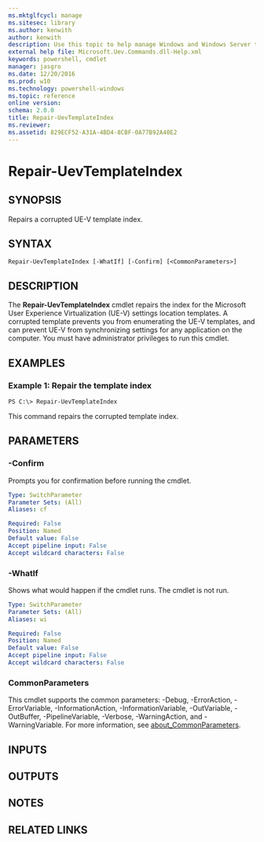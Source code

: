 ```yaml
---
ms.mktglfcycl: manage
ms.sitesec: library
ms.author: kenwith
author: kenwith
description: Use this topic to help manage Windows and Windows Server technologies with Windows PowerShell.
external help file: Microsoft.Uev.Commands.dll-Help.xml
keywords: powershell, cmdlet
manager: jasgro
ms.date: 12/20/2016
ms.prod: w10
ms.technology: powershell-windows
ms.topic: reference
online version: 
schema: 2.0.0
title: Repair-UevTemplateIndex
ms.reviewer:
ms.assetid: 829ECF52-A31A-4BD4-8CBF-0A77B92A40E2
---
```


# Repair-UevTemplateIndex

## SYNOPSIS
Repairs a corrupted UE-V template index.

## SYNTAX

```
Repair-UevTemplateIndex [-WhatIf] [-Confirm] [<CommonParameters>]
```

## DESCRIPTION
The **Repair-UevTemplateIndex** cmdlet repairs the index for the Microsoft User Experience Virtualization (UE-V) settings location templates.
A corrupted template prevents you from enumerating the UE-V templates, and can prevent UE-V from synchronizing settings for any application on the computer.
You must have administrator privileges to run this cmdlet.

## EXAMPLES

### Example 1: Repair the template index
```
PS C:\> Repair-UevTemplateIndex
```

This command repairs the corrupted template index.

## PARAMETERS

### -Confirm
Prompts you for confirmation before running the cmdlet.

```yaml
Type: SwitchParameter
Parameter Sets: (All)
Aliases: cf

Required: False
Position: Named
Default value: False
Accept pipeline input: False
Accept wildcard characters: False
```

### -WhatIf
Shows what would happen if the cmdlet runs.
The cmdlet is not run.

```yaml
Type: SwitchParameter
Parameter Sets: (All)
Aliases: wi

Required: False
Position: Named
Default value: False
Accept pipeline input: False
Accept wildcard characters: False
```

### CommonParameters
This cmdlet supports the common parameters: -Debug, -ErrorAction, -ErrorVariable, -InformationAction, -InformationVariable, -OutVariable, -OutBuffer, -PipelineVariable, -Verbose, -WarningAction, and -WarningVariable. For more information, see [about_CommonParameters](http://go.microsoft.com/fwlink/?LinkID=113216).

## INPUTS

## OUTPUTS

## NOTES

## RELATED LINKS
